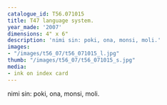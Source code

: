 ```yaml
---
catalogue_id: T56.071015
title: T47 language system.
year_made: '2007'
dimensions: 4" x 6"
description: 'nimi sin: poki, ona, monsi, moli.'
images:
- "/images/t56_07/t56_071015_l.jpg"
thumb: "/images/t56_07/t56_071015_s.jpg"
media:
- ink on index card
---
```


nimi sin: poki, ona, monsi, moli.
